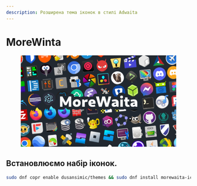 ```yaml
---
description: Розширена тема іконок в стилі Adwaita
---
```


# MoreWinta

<figure><img src="../../../.gitbook/assets/image (1).png" alt=""><figcaption></figcaption></figure>

## Встановлюємо набір іконок.

```bash
sudo dnf copr enable dusansimic/themes && sudo dnf install morewaita-icon-theme
```
